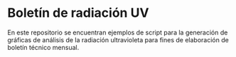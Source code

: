 # Boletín de radiación UV

En este repositorio se encuentran ejemplos de script para la generación de gráficas de análisis de la radiación ultravioleta para fines de elaboración de boletín técnico mensual.
